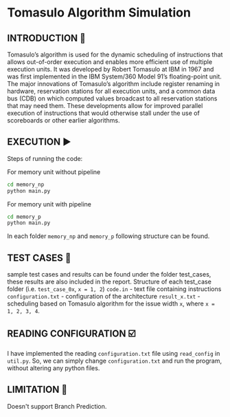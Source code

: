 # Tomasulo Algorithm Simulation

## INTRODUCTION 📖

Tomasulo’s algorithm is used for the dynamic scheduling of instructions that allows out-of-order execution and enables more efficient use of multiple execution units. It was developed by Robert Tomasulo at IBM in 1967 and was first implemented in the IBM System/360 Model 91’s floating-point unit. The major innovations of Tomasulo’s algorithm include register renaming in hardware, reservation stations for all execution units, and a common data bus (CDB) on which computed values broadcast to all reservation stations that may need them. These developments allow for improved parallel execution of instructions that would otherwise stall under the use of scoreboards or other earlier algorithms.

## EXECUTION ▶️

Steps of running the code:

For memory unit without pipeline

```bash
cd memory_np
python main.py
```

For memory unit with pipeline

```bash
cd memory_p
python main.py
```

In each folder ```memory_np``` and ```memory_p``` following structure can be found.

## TEST CASES 🧪

sample test cases and results can be found under the folder test_cases, these results are also included in the report.
Structure of each test_case folder (i.e. ```test_case_0x```, ```x = 1, 2```)
```code.in``` - text file containing instructions
```configuration.txt``` - configuration of the architecture
```result_x.txt``` - scheduling based on Tomasulo algorithm for the issue width ```x```, where ```x = 1, 2, 3, 4```.

## READING CONFIGURATION ☑️

I have implemented the reading ```configuration.txt``` file using ```read_config``` in ```util.py```.
So, we can simply change  ```configuration.txt``` and run the program, without altering any python files.

## LIMITATION 🔼

Doesn't support Branch Prediction.
